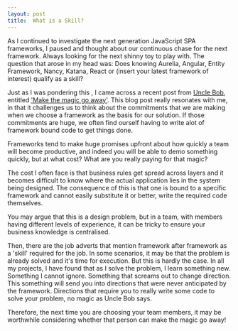 ```yaml
---
layout: post
title:  What is a Skill?
---
```

As I continued to investigate the next generation JavaScript SPA frameworks, I paused and thought about our continuous chase for the next framework. Always looking for the next shinny toy to play with. The question that arose in my head was: Does knowing Aurelia, Angular, Entity Framework, Nancy, Katana, React or (insert your latest framework of interest) qualify as a skill?

Just as I was pondering this , I came across a recent post from [Uncle Bob](https://en.wikipedia.org/wiki/Robert_Cecil_Martin), entitled ['Make the magic go away'](http://blog.cleancoder.com/). This blog post really resonates with me, in that it challenges us to think about the commitments that we are making when we choose a framework as the basis for our solution. If those commitments are huge, we often find ourself having to write alot of framework bound code to get things done. 

Frameworks tend to make huge promises upfront about how quickly a team will become productive, and indeed you will be able to demo something quickly, but at what cost? What are you really paying for that magic?

The cost I often face is that business rules get spread across layers and it becomes difficult to know where the actual application lies in the system being designed. The consequence of this is that one is bound to a specific framework and cannot easily substitute it or better, write the required code themselves.

You may argue that this is a design problem, but in a team, with members having different levels of experience,  it can be tricky to ensure your business knowledge is centralised.

Then, there are the job adverts that mention framework after framework as a 'skill' required for the job. In some scenarios, it may be that the problem is already solved and it's time for execution. But this is hardly the case. In all my projects, I have found that as I solve the problem, I learn something new. Something I cannot ignore. Something that screams out to change direction. This something will send you into directions that were never anticipated by the framework. Directions that require you to really write some code to solve your problem, no magic as Uncle Bob says.

Therefore, the next time you are choosing your team members, it may be worthwhile considering whether that person can make the magic go away!